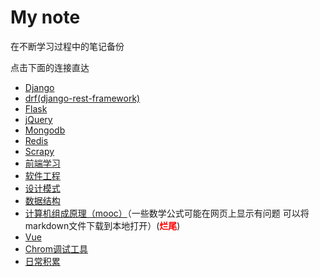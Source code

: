 # My note

在不断学习过程中的笔记备份

点击下面的连接直达

- [Django](./Django.md)
- [drf(django-rest-framework)](./drf(django-rest-framework).md)
- [Flask](./Flask.md)
- [jQuery](./jQuery.md)
- [Mongodb](./Mongodb.md)
- [Redis](./redis.md)
- [Scrapy](Scrapy.md)
- [前端学习](./前端学习.md)
- [软件工程](./软件工程.md)
- [设计模式](./设计模式.md)
- [数据结构](./数据结构.md)
- [计算机组成原理（mooc）](./计算机组成原理.md)（一些数学公式可能在网页上显示有问题 可以将markdown文件下载到本地打开）(**<font color='red'>烂尾</font>**)
- [Vue](./Vue.md)
- [Chrom调试工具](./Chrom调试工具.md)
- [日常积累](./日常积累.md)

